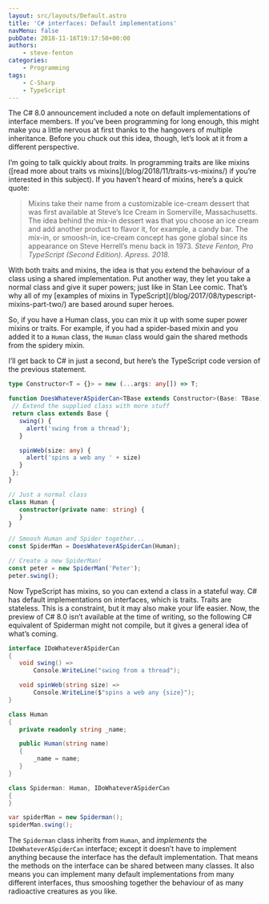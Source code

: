 ```yaml
---
layout: src/layouts/Default.astro
title: 'C# interfaces: Default implementations'
navMenu: false
pubDate: 2018-11-16T19:17:50+00:00
authors:
    - steve-fenton
categories:
    - Programming
tags:
    - C-Sharp
    - TypeScript
---
```


The C# 8.0 announcement included a note on default implementations of interface members. If you’ve been programming for long enough, this might make you a little nervous at first thanks to the hangovers of multiple inheritance. Before you chuck out this idea, though, let’s look at it from a different perspective.

I’m going to talk quickly about *traits*. In programming traits are like mixins ([read more about traits vs mixins]\(/blog/2018/11/traits-vs-mixins/) if you’re interested in this subject). If you haven’t heard of mixins, here’s a quick quote:

> Mixins take their name from a customizable ice-cream dessert that was first available at Steve’s Ice Cream in Somerville, Massachusetts. The idea behind the mix-in dessert was that you choose an ice cream and add another product to flavor it, for example, a candy bar. The mix-in, or smoosh-in, ice-cream concept has gone global since its appearance on Steve Herrell’s menu back in 1973. <cite>Steve Fenton, Pro TypeScript (Second Edition). Apress. 2018.</cite>

With both traits and mixins, the idea is that you extend the behaviour of a class using a shared implementation. Put another way, they let you take a normal class and give it super powers; just like in Stan Lee comic. That’s why all of my [examples of mixins in TypeScript]\(/blog/2017/08/typescript-mixins-part-two/) are based around super heroes.

So, if you have a Human class, you can mix it up with some super power mixins or traits. For example, if you had a spider-based mixin and you added it to a `Human` class, the `Human` class would gain the shared methods from the spidery mixin.

I’ll get back to C# in just a second, but here’s the TypeScript code version of the previous statement.

 ```typescript
type Constructor<T = {}> = new (...args: any[]) => T;

function DoesWhateverASpiderCan<TBase extends Constructor>(Base: TBase) {
  // Extend the supplied class with more stuff
  return class extends Base {
    swing() {
      alert('swing from a thread');
    }

    spinWeb(size: any) {
      alert('spins a web any ' + size)
    }
  };
}

// Just a normal class
class Human {
    constructor(private name: string) {
    }
}

// Smoosh Human and Spider together...
const SpiderMan = DoesWhateverASpiderCan(Human);

// Create a new SpiderMan!
const peter = new SpiderMan('Peter');
peter.swing();
```

Now TypeScript has mixins, so you can extend a class in a stateful way. C# has default implementations on interfaces, which is traits. Traits are stateless. This is a constraint, but it may also make your life easier. Now, the preview of C# 8.0 isn’t available at the time of writing, so the following C# equivalent of Spiderman might not compile, but it gives a general idea of what’s coming.

 ```csharp
interface IDoWhateverASpiderCan
{
    void swing() => 
        Console.WriteLine("swing from a thread");

    void spinWeb(string size) => 
        Console.WriteLine($"spins a web any {size}");
}

class Human
{
    private readonly string _name;

    public Human(string name)
    {
        _name = name;
    }
}

class Spiderman: Human, IDoWhateverASpiderCan
{
}

var spiderMan = new Spiderman();
spiderMan.swing();
```

The `Spiderman` class inherits from `Human`, and *implements* the `IDoWhateverASpiderCan` interface; except it doesn’t have to implement anything because the interface has the default implementation. That means the methods on the interface can be shared between many classes. It also means you can implement many default implementations from many different interfaces, thus smooshing together the behaviour of as many radioactive creatures as you like.